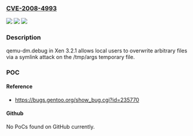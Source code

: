 ### [CVE-2008-4993](https://cve.mitre.org/cgi-bin/cvename.cgi?name=CVE-2008-4993)
![](https://img.shields.io/static/v1?label=Product&message=n%2Fa&color=blue)
![](https://img.shields.io/static/v1?label=Version&message=n%2Fa&color=blue)
![](https://img.shields.io/static/v1?label=Vulnerability&message=n%2Fa&color=brighgreen)

### Description

qemu-dm.debug in Xen 3.2.1 allows local users to overwrite arbitrary files via a symlink attack on the /tmp/args temporary file.

### POC

#### Reference
- https://bugs.gentoo.org/show_bug.cgi?id=235770

#### Github
No PoCs found on GitHub currently.

